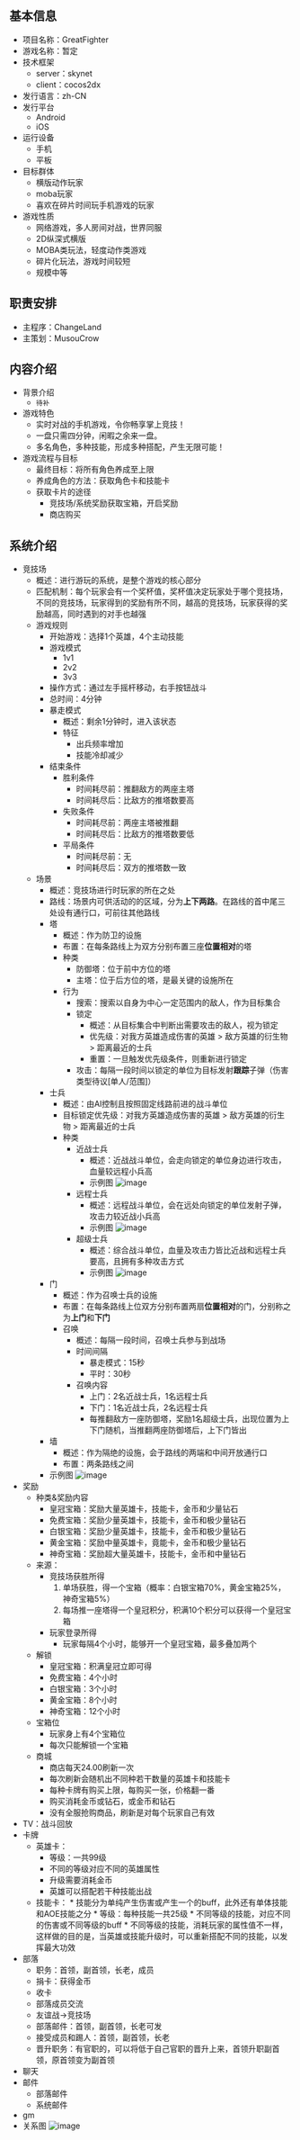 ## 基本信息
* 项目名称：GreatFighter
* 游戏名称：暂定
* 技术框架
	* server：skynet
	* client：cocos2dx
* 发行语言：zh-CN
* 发行平台
	* Android
	* iOS
* 运行设备
	* 手机
	* 平板
* 目标群体
	* 横版动作玩家
	* moba玩家
	* 喜欢在碎片时间玩手机游戏的玩家
* 游戏性质
	* 网络游戏，多人房间对战，世界同服
	* 2D纵深式横版
	* MOBA类玩法，轻度动作类游戏
	* 碎片化玩法，游戏时间较短
	* 规模中等
## 职责安排
* 主程序：ChangeLand
* 主策划：MusouCrow
## 内容介绍
* 背景介绍
 	* `待补`  
 * 游戏特色
	 * 实时对战的手机游戏，令你畅享掌上竞技！
	 * 一盘只需四分钟，闲暇之余来一盘。
	 * 多名角色，多种技能，形成多种搭配，产生无限可能！
* 游戏流程与目标
	* 最终目标：将所有角色养成至上限
	* 养成角色的方法：获取角色卡和技能卡
	* 获取卡片的途径
		* 竞技场/系统奖励获取宝箱，开启奖励
		* 商店购买
## 系统介绍
* 竞技场
	* 概述：进行游玩的系统，是整个游戏的核心部分
	* 匹配机制：每个玩家会有一个奖杯值，奖杯值决定玩家处于哪个竞技场，不同的竞技场，玩家得到的奖励有所不同，越高的竞技场，玩家获得的奖励越高，同时遇到的对手也越强
	* 游戏规则
		* 开始游戏：选择1个英雄，4个主动技能
    	* 游戏模式
    		* 1v1
    		* 2v2
    		* 3v3
	    * 操作方式：通过左手摇杆移动，右手按钮战斗
	    * 总时间：4分钟
    	* 暴走模式
	    	* 概述：剩余1分钟时，进入该状态
	    	* 特征
		    	* 出兵频率增加
		    	* 技能冷却减少
		* 结束条件
	    	* 胜利条件
		    	* 时间耗尽前：推翻敌方的两座主塔
		    	* 时间耗尽后：比敌方的推塔数要高
			* 失败条件
				* 时间耗尽前：两座主塔被推翻
				* 时间耗尽后：比敌方的推塔数要低
			* 平局条件
				* 时间耗尽前：无
				* 时间耗尽后：双方的推塔数一致
    * 场景
    	* 概述：竞技场进行时玩家的所在之处
    	* 路线：场景内可供活动的的区域，分为**上下两路**。在路线的首中尾三处设有通行口，可前往其他路线
    	* 塔
	    	* 概述：作为防卫的设施
    		* 布置：在每条路线上为双方分别布置三座**位置相对**的塔
	    	* 种类
		    	* 防御塔：位于前中方位的塔
		    	* 主塔：位于后方位的塔，是最关键的设施所在
	    	* 行为
	    		* 搜索：搜索以自身为中心一定范围内的敌人，作为目标集合
	    		* 锁定
	    			* 概述：从目标集合中判断出需要攻击的敌人，视为锁定
	    			* 优先级：对我方英雄造成伤害的英雄 > 敌方英雄的衍生物 > 距离最近的士兵
	    			* 重置：一旦触发优先级条件，则重新进行锁定
	    		* 攻击：每隔一段时间以锁定的单位为目标发射**跟踪**子弹（伤害类型待议[单人/范围]）
		* 士兵
			* 概述：由AI控制且按照固定线路前进的战斗单位
			* 目标锁定优先级：对我方英雄造成伤害的英雄 > 敌方英雄的衍生物 > 距离最近的士兵
			* 种类
				* 近战士兵
					* 概述：近战战斗单位，会走向锁定的单位身边进行攻击，血量较远程小兵高
					* 示例图 ![image](https://raw.githubusercontent.com/Manistein/Photos/master/IndenpentProject/GreatFighter/MeleeSoldier.png)
				* 远程士兵
					* 概述：远程战斗单位，会在远处向锁定的单位发射子弹，攻击力较近战小兵高
					* 示例图 ![image](https://raw.githubusercontent.com/Manistein/Photos/master/IndenpentProject/GreatFighter/ShooterSoldier.png)
				* 超级士兵
					* 概述：综合战斗单位，血量及攻击力皆比近战和远程士兵要高，且拥有多种攻击方式
					* 示例图 ![image](https://raw.githubusercontent.com/Manistein/Photos/master/IndenpentProject/GreatFighter/SuperSoldier.png)
	  	* 门
		  	* 概述：作为召唤士兵的设施
		  	* 布置：在每条路线上位双方分别布置两扇**位置相对**的门，分别称之为**上门**和**下门**
		  	* 召唤
			  	* 概述：每隔一段时间，召唤士兵参与到战场
			  	* 时间间隔
			  		* 暴走模式：15秒
			  		* 平时：30秒
			  	* 召唤内容
			  		* 上门：2名近战士兵，1名远程士兵
			  		* 下门：1名近战士兵，2名远程士兵
			  		* 每推翻敌方一座防御塔，奖励1名超级士兵，出现位置为上下门随机，当推翻两座防御塔后，上下门皆出
		* 墙
			* 概述：作为隔绝的设施，会于路线的两端和中间开放通行口
			* 布置：两条路线之间
		* 示例图 ![image](https://raw.githubusercontent.com/Manistein/Photos/master/IndenpentProject/GreatFighter/SketchMap.png)
* 奖励
	* 种类&奖励内容
		* 皇冠宝箱：奖励大量英雄卡，技能卡，金币和少量钻石
		* 免费宝箱：奖励少量英雄卡，技能卡，金币和极少量钻石
		* 白银宝箱：奖励少量英雄卡，技能卡，金币和极少量钻石
		* 黄金宝箱：奖励中量英雄卡，竟能卡，金币和极少量钻石
		* 神奇宝箱：奖励超大量英雄卡，技能卡，金币和中量钻石
	* 来源：
		* 竞技场获胜所得
			1. 单场获胜，得一个宝箱（概率：白银宝箱70%，黄金宝箱25%，神奇宝箱5%）
			2. 每场推一座塔得一个皇冠积分，积满10个积分可以获得一个皇冠宝箱
		* 玩家登录所得
		    * 玩家每隔4个小时，能够开一个皇冠宝箱，最多叠加两个
	* 解锁
		* 皇冠宝箱：积满皇冠立即可得
		* 免费宝箱：4个小时
		* 白银宝箱：3个小时
		* 黄金宝箱：8个小时
		* 神奇宝箱：12个小时
	* 宝箱位
		* 玩家身上有4个宝箱位
		* 每次只能解锁一个宝箱
	* 商城
		* 商店每天24.00刷新一次
		* 每次刷新会随机出不同种若干数量的英雄卡和技能卡
		* 每种卡牌有购买上限，每购买一张，价格翻一番
		* 购买消耗金币或钻石，或金币和钻石
		* 没有全服抢购商品，刷新是对每个玩家自己有效
* TV：战斗回放
* 卡牌
	* 英雄卡：
		* 等级：一共99级
		* 不同的等级对应不同的英雄属性
		* 升级需要消耗金币
		* 英雄可以搭配若干种技能出战
	* 技能卡：
	        * 技能分为单纯产生伤害或产生一个的buff，此外还有单体技能和AOE技能之分
	        * 等级：每种技能一共25级
	        * 不同等级的技能，对应不同的伤害或不同等级的buff
	        * 不同等级的技能，消耗玩家的属性值不一样，这样做的目的是，当英雄或技能升级时，可以重新搭配不同的技能，以发挥最大功效
* 部落
	* 职务：首领，副首领，长老，成员
	* 捐卡：获得金币
	* 收卡
	* 部落成员交流
	* 友谊战->竞技场
	* 部落邮件：首领，副首领，长老可发
	* 接受成员和踢人：首领，副首领，长老
	* 晋升职务：有官职的，可以将低于自己官职的晋升上来，首领升职副首领，原首领变为副首领
* 聊天
* 邮件
	* 部落邮件
	* 系统邮件
* gm
* 关系图
![image](https://raw.githubusercontent.com/Manistein/Photos/master/IndenpentProject/GreatFighter/SystemRelationShip.png)